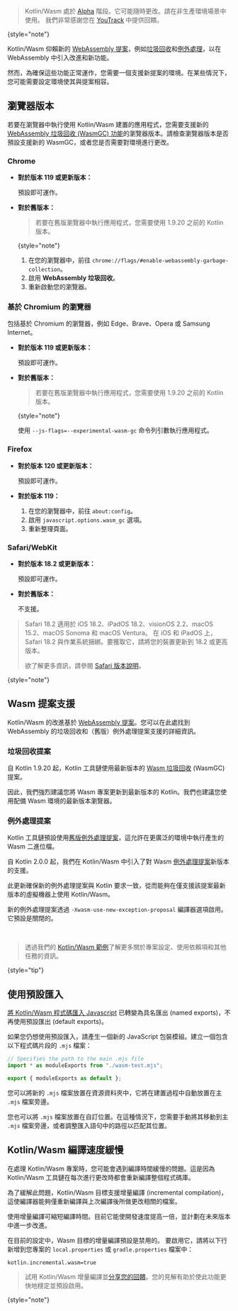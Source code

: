 [//]: # (title: 疑難排解)

> Kotlin/Wasm 處於 [Alpha](components-stability.md) 階段。它可能隨時更改。請在非生產環境場景中使用。
> 我們非常感謝您在 [YouTrack](https://youtrack.jetbrains.com/issue/KT-56492) 中提供回饋。
>
{style="note"}

Kotlin/Wasm 仰賴新的 [WebAssembly 提案](https://webassembly.org/roadmap/)，例如[垃圾回收](#garbage-collection-proposal)和[例外處理](#exception-handling-proposal)，以在 WebAssembly 中引入改進和新功能。

然而，為確保這些功能正常運作，您需要一個支援新提案的環境。在某些情況下，您可能需要設定環境使其與提案相容。

## 瀏覽器版本

若要在瀏覽器中執行使用 Kotlin/Wasm 建置的應用程式，您需要支援新的 [WebAssembly 垃圾回收 (WasmGC) 功能](https://github.com/WebAssembly/gc)的瀏覽器版本。請檢查瀏覽器版本是否預設支援新的 WasmGC，或者您是否需要對環境進行更改。

### Chrome

*   **對於版本 119 或更新版本：**

    預設即可運作。

*   **對於舊版本：**

    > 若要在舊版瀏覽器中執行應用程式，您需要使用 1.9.20 之前的 Kotlin 版本。
    >
    {style="note"}

    1.  在您的瀏覽器中，前往 `chrome://flags/#enable-webassembly-garbage-collection`。
    2.  啟用 **WebAssembly 垃圾回收**。
    3.  重新啟動您的瀏覽器。

### 基於 Chromium 的瀏覽器

包括基於 Chromium 的瀏覽器，例如 Edge、Brave、Opera 或 Samsung Internet。

*   **對於版本 119 或更新版本：**

    預設即可運作。

*   **對於舊版本：**

    > 若要在舊版瀏覽器中執行應用程式，您需要使用 1.9.20 之前的 Kotlin 版本。
    >
    {style="note"}

    使用 `--js-flags=--experimental-wasm-gc` 命令列引數執行應用程式。

### Firefox

*   **對於版本 120 或更新版本：**

    預設即可運作。

*   **對於版本 119：**

    1.  在您的瀏覽器中，前往 `about:config`。
    2.  啟用 `javascript.options.wasm_gc` 選項。
    3.  重新整理頁面。

### Safari/WebKit

*   **對於版本 18.2 或更新版本：**

    預設即可運作。

*   **對於舊版本：**

    不支援。

> Safari 18.2 適用於 iOS 18.2、iPadOS 18.2、visionOS 2.2、macOS 15.2、macOS Sonoma 和 macOS Ventura。
> 在 iOS 和 iPadOS 上，Safari 18.2 與作業系統捆綁。要獲取它，請將您的裝置更新到 18.2 或更高版本。
>
> 欲了解更多資訊，請參閱 [Safari 版本說明](https://developer.apple.com/documentation/safari-release-notes/safari-18_2-release-notes#Overview)。
>
{style="note"}

## Wasm 提案支援

Kotlin/Wasm 的改進基於 [WebAssembly 提案](https://webassembly.org/roadmap/)。您可以在此處找到 WebAssembly 的垃圾回收和（舊版）例外處理提案支援的詳細資訊。

### 垃圾回收提案

自 Kotlin 1.9.20 起，Kotlin 工具鏈使用最新版本的 [Wasm 垃圾回收](https://github.com/WebAssembly/gc) (WasmGC) 提案。

因此，我們強烈建議您將 Wasm 專案更新到最新版本的 Kotlin。我們也建議您使用配備 Wasm 環境的最新版本瀏覽器。

### 例外處理提案

Kotlin 工具鏈預設使用[舊版例外處理提案](https://github.com/WebAssembly/exception-handling/blob/master/proposals/exception-handling/legacy/Exceptions.md)，這允許在更廣泛的環境中執行產生的 Wasm 二進位檔。

自 Kotlin 2.0.0 起，我們在 Kotlin/Wasm 中引入了對 Wasm [例外處理提案](https://github.com/WebAssembly/exception-handling/blob/main/proposals/exception-handling/Exceptions.md)新版本的支援。

此更新確保新的例外處理提案與 Kotlin 要求一致，從而能夠在僅支援該提案最新版本的虛擬機器上使用 Kotlin/Wasm。

新的例外處理提案透過 `-Xwasm-use-new-exception-proposal` 編譯器選項啟用。它預設是關閉的。

<p>&nbsp;</p>

> 透過我們的 [Kotlin/Wasm 範例](https://github.com/Kotlin/kotlin-wasm-examples#readme)了解更多關於專案設定、使用依賴項和其他任務的資訊。
>
{style="tip"}

## 使用預設匯入

[將 Kotlin/Wasm 程式碼匯入 Javascript](wasm-js-interop.md) 已轉變為具名匯出 (named exports)，不再使用預設匯出 (default exports)。

如果您仍想使用預設匯入，請產生一個新的 JavaScript 包裝模組。建立一個包含以下程式碼片段的 `.mjs` 檔案：

```Javascript
// Specifies the path to the main .mjs file
import * as moduleExports from "./wasm-test.mjs";

export { moduleExports as default };
```

您可以將新的 `.mjs` 檔案放置在資源資料夾中，它將在建置過程中自動放置在主 `.mjs` 檔案旁邊。

您也可以將 `.mjs` 檔案放置在自訂位置。在這種情況下，您需要手動將其移動到主 `.mjs` 檔案旁邊，或者調整匯入語句中的路徑以匹配其位置。

## Kotlin/Wasm 編譯速度緩慢

在處理 Kotlin/Wasm 專案時，您可能會遇到編譯時間緩慢的問題。這是因為 Kotlin/Wasm 工具鏈在每次進行更改時都會重新編譯整個程式碼庫。

為了緩解此問題，Kotlin/Wasm 目標支援增量編譯 (incremental compilation)，這使編譯器能夠僅重新編譯與上次編譯後所做更改相關的檔案。

使用增量編譯可縮短編譯時間。目前它能使開發速度提高一倍，並計劃在未來版本中進一步改進。

在目前的設定中，Wasm 目標的增量編譯預設是禁用的。
要啟用它，請將以下行新增到您專案的 `local.properties` 或 `gradle.properties` 檔案中：

```text
kotlin.incremental.wasm=true
```

> 試用 Kotlin/Wasm 增量編譯並[分享您的回饋](https://youtrack.jetbrains.com/issue/KT-72158/Kotlin-Wasm-incremental-compilation-feedback)。您的見解有助於使此功能更快地穩定並預設啟用。
>
{style="note"}